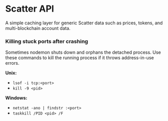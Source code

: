 # Scatter API

A simple caching layer for generic Scatter data such as prices, tokens, and multi-blockchain account data.


### Killing stuck ports after crashing
Sometimes nodemon shuts down and orphans the detached process.
Use these commands to kill the running process if it throws address-in-use errors.


**Unix:**
- `lsof -i tcp:<port>`
- `kill -9 <pid>`

**Windows:**
- `netstat -ano | findstr :<port>`
- `taskkill /PID <pid> /F`